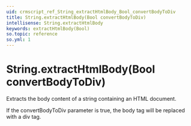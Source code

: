 ```yaml
---
uid: crmscript_ref_String_extractHtmlBody_Bool_convertBodyToDiv
title: String.extractHtmlBody(Bool convertBodyToDiv)
intellisense: String.extractHtmlBody
keywords: extractHtmlBody(Bool)
so.topic: reference
so.yml: 1
---
```


# String.extractHtmlBody(Bool convertBodyToDiv)

Extracts the body content of a string containing an HTML document.

If the convertBodyToDiv parameter is true, the body tag will be replaced with a div tag.
